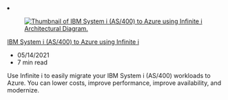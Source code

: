 <!-- This file is automatically generated by build/architectures/build_index.py. Any updates will be lost. -->

<!-- markdownlint-disable MD033 -->

<li class="grid-item item-column" data-categories="compute">
<article class="card">
    <div class="card-header has-margin-bottom-none" aria-hidden="true">
        <figure class="image diagram has-height-175 has-overflow-hidden level">
            <a href="/azure/architecture/example-scenario/mainframe/ibm-system-i-azure-infinite-i"><img src="/azure/architecture/browse/thumbs/ibm-system-i-azure-infinite-i.png" class="diagram" alt="Thumbnail of IBM System i (AS/400) to Azure using Infinite i Architectural Diagram." data-linktype="relative-path"></a>
        </figure>
    </div>
    <div class="card-content">
        <a class="card-content-title has-margin-top-none" href="/azure/architecture/example-scenario/mainframe/ibm-system-i-azure-infinite-i">
            <p>IBM System i (AS/400) to Azure using Infinite i</p>
        </a>
        <ul class="card-content-metadata">
            <li>05/14/2021</li>
            <li>7 min read</li>
        </ul>
        <p class="card-content-description">Use Infinite i to easily migrate your IBM System i (AS/400) workloads to Azure. You can lower costs, improve performance, improve availability, and modernize.</p>
        <div class="bottom-to-top-fade is-hidden-mobile"></div>
    </div>
</article>
</li>